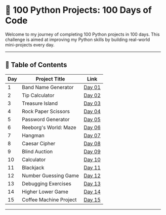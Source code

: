 # 🐍 100 Python Projects: 100 Days of Code

Welcome to my journey of completing 100 Python projects in 100 days. This challenge is aimed at improving my Python skills by building real-world mini-projects every day.

---

## 📅 Table of Contents

| Day | Project Title               | Link                                   |
|-----|-----------------------------|----------------------------------------|
| 1   | Band Name Generator         | [Day 01](Project_files/d01/README.md)  |
| 2   | Tip Calculator              | [Day 02](Project_files/d02/README.md)  |
| 3   | Treasure Island             | [Day 03](Project_files/d03/README.md)  |
| 4   | Rock Paper Scissors         | [Day 04](Project_files/d04/README.md)  |
| 5   | Password Generator          | [Day 05](Project_files/d05/README.md)  |
| 6   | Reeborg's World: Maze       | [Day 06](Project_files/d06/README.md)  |
| 7   | Hangman                     | [Day 07](Project_files/d07/README.md)  |
| 8   | Caesar Cipher               | [Day 08](Project_files/d08/README.md)  |
| 9   | Blind Auction               | [Day 09](Project_files/d09/README.md)  |
| 10  | Calculator                  | [Day 10](Project_files/d10/README.md)  |
| 11  | Blackjack                   | [Day 11](Project_files/d11/README.md)  |
| 12  | Number Guessing Game        | [Day 12](Project_files/d12/README.md)  |
| 13  | Debugging Exercises         | [Day 13](Project_files/d13/README.md)  |
| 14  | Higher Lower Game           | [Day 14](Project_files/d14/README.md)  |
| 15  | Coffee Machine Project      | [Day 15](Project_files/d15/README.md)  |





---
